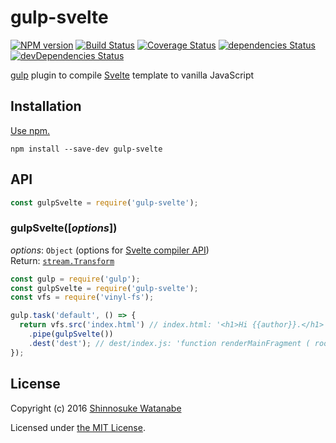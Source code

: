 # gulp-svelte

[![NPM version](https://img.shields.io/npm/v/gulp-svelte.svg)](https://www.npmjs.com/package/gulp-svelte)
[![Build Status](https://travis-ci.org/shinnn/gulp-svelte.svg?branch=master)](https://travis-ci.org/shinnn/gulp-svelte)
[![Coverage Status](https://coveralls.io/repos/github/shinnn/gulp-svelte/badge.svg?branch=master)](https://coveralls.io/github/shinnn/gulp-svelte?branch=master)
[![dependencies Status](https://david-dm.org/shinnn/gulp-svelte/status.svg)](https://david-dm.org/shinnn/gulp-svelte)
[![devDependencies Status](https://david-dm.org/shinnn/gulp-svelte/dev-status.svg)](https://david-dm.org/shinnn/gulp-svelte?type=dev)

[gulp](https://github.com/gulpjs/gulp) plugin to compile [Svelte](https://svelte.technology/) template to vanilla JavaScript

## Installation

[Use npm.](https://docs.npmjs.com/cli/install)

```
npm install --save-dev gulp-svelte
```

## API

```javascript
const gulpSvelte = require('gulp-svelte');
```

### gulpSvelte([*options*])

*options*: `Object` (options for [Svelte compiler API](https://github.com/sveltejs/svelte#api))  
Return: [`stream.Transform`](https://nodejs.org/api/stream.html#stream_class_stream_transform)

```javascript
const gulp = require('gulp');
const gulpSvelte = require('gulp-svelte');
const vfs = require('vinyl-fs');

gulp.task('default', () => {
  return vfs.src('index.html') // index.html: '<h1>Hi {{author}}.</h1>'
    .pipe(gulpSvelte())
    .dest('dest'); // dest/index.js: 'function renderMainFragment ( root, component ) { ...'
});
```

## License

Copyright (c) 2016 [Shinnosuke Watanabe](https://github.com/shinnn)

Licensed under [the MIT License](./LICENSE).
